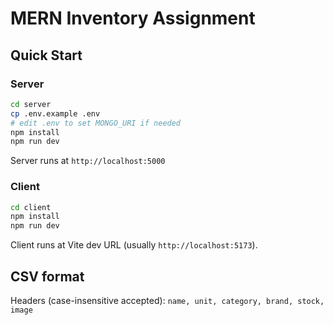 # MERN Inventory Assignment

## Quick Start

### Server
```bash
cd server
cp .env.example .env
# edit .env to set MONGO_URI if needed
npm install
npm run dev
```
Server runs at `http://localhost:5000`

### Client
```bash
cd client
npm install
npm run dev
```
Client runs at Vite dev URL (usually `http://localhost:5173`).

## CSV format
Headers (case-insensitive accepted): `name, unit, category, brand, stock, image`